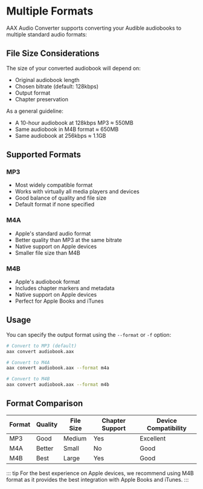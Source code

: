 # Multiple Formats

AAX Audio Converter supports converting your Audible audiobooks to multiple standard audio formats:

## File Size Considerations

The size of your converted audiobook will depend on:

- Original audiobook length
- Chosen bitrate (default: 128kbps)
- Output format
- Chapter preservation

As a general guideline:

- A 10-hour audiobook at 128kbps MP3 ≈ 550MB
- Same audiobook in M4B format ≈ 650MB
- Same audiobook at 256kbps ≈ 1.1GB

## Supported Formats

### MP3

- Most widely compatible format
- Works with virtually all media players and devices
- Good balance of quality and file size
- Default format if none specified

### M4A

- Apple's standard audio format
- Better quality than MP3 at the same bitrate
- Native support on Apple devices
- Smaller file size than M4B

### M4B

- Apple's audiobook format
- Includes chapter markers and metadata
- Native support on Apple devices
- Perfect for Apple Books and iTunes

## Usage

You can specify the output format using the `--format` or `-f` option:

```bash
# Convert to MP3 (default)
aax convert audiobook.aax

# Convert to M4A
aax convert audiobook.aax --format m4a

# Convert to M4B
aax convert audiobook.aax --format m4b
```

## Format Comparison

| Format | Quality | File Size | Chapter Support | Device Compatibility |
|--------|---------|-----------|-----------------|----------------------|
| MP3    | Good    | Medium    | Yes             | Excellent            |
| M4A    | Better  | Small     | No              | Good                 |
| M4B    | Best    | Large     | Yes             | Good                 |

::: tip
For the best experience on Apple devices, we recommend using M4B format as it provides the best integration with Apple Books and iTunes.
:::
